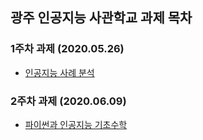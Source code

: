 ## 광주 인공지능 사관학교 과제 목차

### 1주차 과제 (2020.05.26)
- [인공지능 사례 분석](https://github.com/gxxrxn/gj-aischool-pre/blob/master/1%EC%A3%BC%EC%B0%A8_%EA%B3%BC%EC%A0%9C.ipynb)

### 2주차 과제 (2020.06.09)
- [파이썬과 인공지능 기초수학](https://github.com/gxxrxn/gj-aischool-pre/blob/master/2%E1%84%8C%E1%85%AE%E1%84%8E%E1%85%A1%E1%84%80%E1%85%AA%E1%84%8C%E1%85%A6.ipynb)
